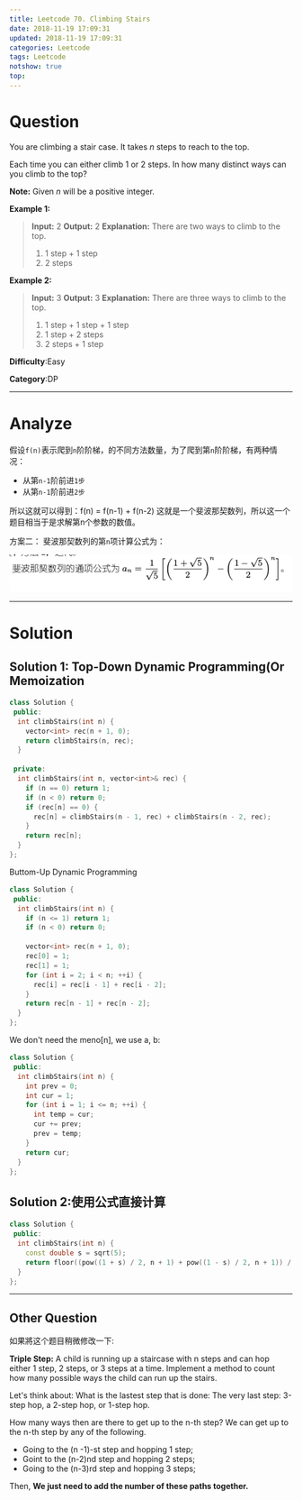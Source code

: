 ```yaml
---
title: Leetcode 70. Climbing Stairs
date: 2018-11-19 17:09:31
updated: 2018-11-19 17:09:31
categories: Leetcode
tags: Leetcode
notshow: true
top:
---
```


# Question

You are climbing a stair case. It takes  _n_  steps to reach to the top.

Each time you can either climb 1 or 2 steps. In how many distinct ways can you climb to the top?

**Note:**  Given  _n_  will be a positive integer.

**Example 1:**

> **Input:** 2
> **Output:** 2
> **Explanation:** There are two ways to climb to the top.
> 1. 1 step + 1 step
> 2. 2 steps

**Example 2:**

> **Input:** 3
> **Output:** 3
> **Explanation:** There are three ways to climb to the top.
> 1. 1 step + 1 step + 1 step
> 2. 1 step + 2 steps
> 3. 2 steps + 1 step

**Difficulty**:Easy

**Category**:DP

<!-- more -->

------------

# Analyze

假设`f(n)`表示爬到`n`阶阶梯，的不同方法数量，为了爬到第`n`阶阶梯，有两种情况：

- 从第`n-1`阶前进`1步`
- 从第`n-1`阶前进`2步`

所以这就可以得到：f(n) = f(n-1) + f(n-2)
这就是一个斐波那契数列，所以这一个题目相当于是求解第n个参数的数值。

方案二： 斐波那契数列的第`n`项计算公式为：

![](/images/in-post/2018-11-19-Leetcode-70-Climbing-Stairs/2018-11-19-18-19-42.png)

------------

# Solution

## Solution 1: Top-Down Dynamic Programming(Or Memoization

```cpp
class Solution {
 public:
  int climbStairs(int n) {
    vector<int> rec(n + 1, 0);
    return climbStairs(n, rec);
  }

 private:
  int climbStairs(int n, vector<int>& rec) {
    if (n == 0) return 1;
    if (n < 0) return 0;
    if (rec[n] == 0) {
      rec[n] = climbStairs(n - 1, rec) + climbStairs(n - 2, rec);
    }
    return rec[n];
  }
};
```

Buttom-Up Dynamic Programming

```cpp
class Solution {
 public:
  int climbStairs(int n) {
    if (n <= 1) return 1;
    if (n < 0) return 0;

    vector<int> rec(n + 1, 0);
    rec[0] = 1;
    rec[1] = 1;
    for (int i = 2; i < n; ++i) {
      rec[i] = rec[i - 1] + rec[i - 2];
    }
    return rec[n - 1] + rec[n - 2];
  }
};
```

We don't need the meno[n], we use a, b:

```cpp
class Solution {
 public:
  int climbStairs(int n) {
    int prev = 0;
    int cur = 1;
    for (int i = 1; i <= n; ++i) {
      int temp = cur;
      cur += prev;
      prev = temp;
    }
    return cur;
  }
};
```

## Solution 2:使用公式直接计算

```cpp
class Solution {
 public:
  int climbStairs(int n) {
    const double s = sqrt(5);
    return floor((pow((1 + s) / 2, n + 1) + pow((1 - s) / 2, n + 1)) / s + 0.5);
  }
};
```

------

## Other Question

如果將这个题目稍微修改一下:

**Triple Step:** A child is running up a staircase with n steps and can hop either 1 step, 2 steps, or 3 steps at a time. Implement a method to count how many possible ways the child can run up the stairs.

Let's think about: What is the lastest step that is done: The very last step: 3-step hop, a 2-step hop, or 1-step hop.

How many ways then are there to get up to the n-th step? We can get up to the n-th step by any of the following.

* Going to the (n -1)-st step and hopping 1 step;
* Goint to the (n-2)nd step and hopping 2 steps;
* Going to the (n-3)rd step and hopping 3 steps;

Then, **We just need to add the number of these paths together.**
